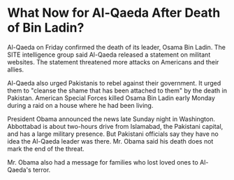 # What Now for Al-Qaeda After Death of Bin Ladin?

Al-Qaeda on Friday confirmed the death of its leader, Osama Bin Ladin. The SITE intelligence group said Al-Qaeda released a statement on militant websites. The statement threatened more attacks on Americans and their allies.

Al-Qaeda also urged Pakistanis to rebel against their government. It urged them to "cleanse the shame that has been attached to them" by the death in Pakistan. American Special Forces killed Osama Bin Ladin early Monday during a raid on a house where he had been living.

President Obama announced the news late Sunday night in Washington. Abbottabad is about two-hours drive from Islamabad, the Pakistani capital, and has a large military presence. But Pakistani officials say they have no idea the Al-Qaeda leader was there. Mr. Obama said his death does not mark the end of the threat.

Mr. Obama also had a message for families who lost loved ones to Al-Qaeda's terror.
